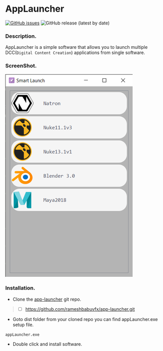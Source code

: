 # AppLauncher

[![GitHub issues](https://img.shields.io/github/issues/rameshbabuvfx/AppLauncher)](https://github.com/rameshbabuvfx/AppLauncher/issues)  ![GitHub release (latest by date)](https://img.shields.io/github/downloads/rameshbabuvfx/AppLauncher/v0.1.0/total)

### Description.

AppLauncher is a simple software that allows you to launch multiple DCC(`Digital Content Creation`) applications from single software.

### ScreenShot.

![applauncher.png](./assets/1640672686042-app-launcher.png)

### Installation.

* Clone the [app-launcher](https://github.com/rameshbabuvfx/app-launcher) git repo.

> * [ ] https://github.com/rameshbabuvfx/app-launcher.git

* Goto dist folder from your cloned repo you can find appLauncher.exe setup file.

```
appLauncher.exe
```
* Double click and install software.


